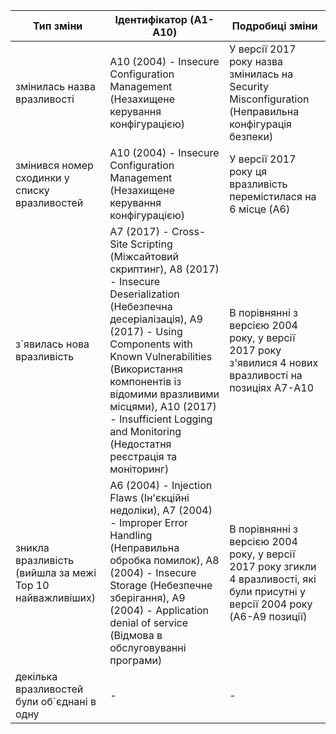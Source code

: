 | Тип зміни                                                | Ідентифікатор (A1-A10)                                                                                                                                                                                                                                                                                                                | Подробиці зміни                                                                                                                 |
|----------------------------------------------------------|---------------------------------------------------------------------------------------------------------------------------------------------------------------------------------------------------------------------------------------------------------------------------------------------------------------------------------------|---------------------------------------------------------------------------------------------------------------------------------|
| змінилась назва вразливості                              | A10 (2004) - Insecure Configuration Management (Незахищене керування конфігурацією)                                                                                                                                                                                                                                                   | У версії 2017 року назва змінилась на Security Misconfiguration (Неправильна конфігурація безпеки)                              |
| змінився номер сходинки у списку вразливостей            | A10 (2004) - Insecure Configuration Management (Незахищене керування конфігурацією)                                                                                                                                                                                                                                                   | У версії 2017 року ця вразливість перемістилася на 6 місце (A6)                                                                 |
| з`явилась нова вразливість                               | A7 (2017) - Cross-Site Scripting (Міжсайтовий скриптинг), A8 (2017) - Insecure Deserialization (Небезпечна десеріалізація), A9 (2017) - Using Components with Known Vulnerabilities (Використання компонентів із відомими вразливими місцями), A10 (2017) - Insufficient Logging and Monitoring (Недостатня реєстрація та моніторинг) | В порівнянні з версією 2004 року, у версії 2017 року з'явилися 4 нових вразливості на позиціях A7-A10                           |
| зникла вразливість (вийшла за межі Top 10 найважливіших) | A6 (2004) - Injection Flaws (Ін'єкційні недоліки), A7 (2004) - Improper Error Handling (Неправильна обробка помилок), A8 (2004) - Insecure Storage (Небезпечне зберігання), A9 (2004) - Application denial of service (Відмова в обслуговуванні програми)                                                                             | В порівнянні з версією 2004 року, у версії 2017 року згикли 4 вразливості, які були присутні у версії 2004 року (A6-A9 позиції) |
| декілька вразливостей були об`єднані в одну              | -                                                                                                                                                                                                                                                                                                                                     | -                                                                                                                               |
